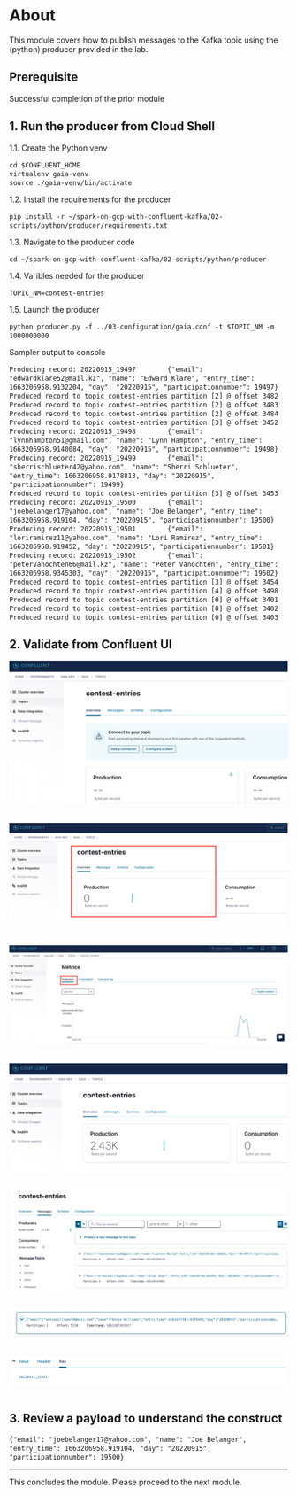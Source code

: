 # About

This module covers how to publish messages to the Kafka topic using the (python) producer provided in the lab.

## Prerequisite
Successful completion of the prior module

## 1. Run the producer from Cloud Shell

1.1. Create the Python venv
```
cd $CONFLUENT_HOME
virtualenv gaia-venv
source ./gaia-venv/bin/activate
```

1.2. Install the requirements for the producer
```
pip install -r ~/spark-on-gcp-with-confluent-kafka/02-scripts/python/producer/requirements.txt
```

1.3. Navigate to the producer code
```
cd ~/spark-on-gcp-with-confluent-kafka/02-scripts/python/producer
```

1.4. Varibles needed for the producer

```
TOPIC_NM=contest-entries
```

1.5. Launch the producer
```
python producer.py -f ../03-configuration/gaia.conf -t $TOPIC_NM -m 1000000000
```

Sampler output to console
```
Producing record: 20220915_19497        {"email": "edwardklare52@mail.kz", "name": "Edward Klare", "entry_time": 1663206958.9132204, "day": "20220915", "participationnumber": 19497}
Produced record to topic contest-entries partition [2] @ offset 3482
Produced record to topic contest-entries partition [2] @ offset 3483
Produced record to topic contest-entries partition [2] @ offset 3484
Produced record to topic contest-entries partition [3] @ offset 3452
Producing record: 20220915_19498        {"email": "lynnhampton51@gmail.com", "name": "Lynn Hampton", "entry_time": 1663206958.9140084, "day": "20220915", "participationnumber": 19498}
Producing record: 20220915_19499        {"email": "sherrischlueter42@yahoo.com", "name": "Sherri Schlueter", "entry_time": 1663206958.9178813, "day": "20220915", "participationnumber": 19499}
Produced record to topic contest-entries partition [3] @ offset 3453
Producing record: 20220915_19500        {"email": "joebelanger17@yahoo.com", "name": "Joe Belanger", "entry_time": 1663206958.919104, "day": "20220915", "participationnumber": 19500}
Producing record: 20220915_19501        {"email": "loriramirez11@yahoo.com", "name": "Lori Ramirez", "entry_time": 1663206958.919452, "day": "20220915", "participationnumber": 19501}
Producing record: 20220915_19502        {"email": "petervanochten66@mail.kz", "name": "Peter Vanochten", "entry_time": 1663206958.9345303, "day": "20220915", "participationnumber": 19502}
Produced record to topic contest-entries partition [3] @ offset 3454
Produced record to topic contest-entries partition [4] @ offset 3498
Produced record to topic contest-entries partition [0] @ offset 3401
Produced record to topic contest-entries partition [0] @ offset 3402
Produced record to topic contest-entries partition [0] @ offset 3403
```

## 2. Validate from Confluent UI

![CC](../00-images/cc24.png) 
<br><br>

![CC](../00-images/cc25.png) 
<br><br>

![CC](../00-images/cc26.png) 
<br><br>

![CC](../00-images/cc27.png) 
<br><br>

![CC](../00-images/cc28.png) 
<br><br>

![CC](../00-images/cc29.png) 
<br><br>

![CC](../00-images/cc30.png) 
<br><br>


## 3. Review a payload to understand the construct

```
{"email": "joebelanger17@yahoo.com", "name": "Joe Belanger", "entry_time": 1663206958.919104, "day": "20220915", "participationnumber": 19500}
```




<hr>
This concludes the module. Please proceed to the next module.
